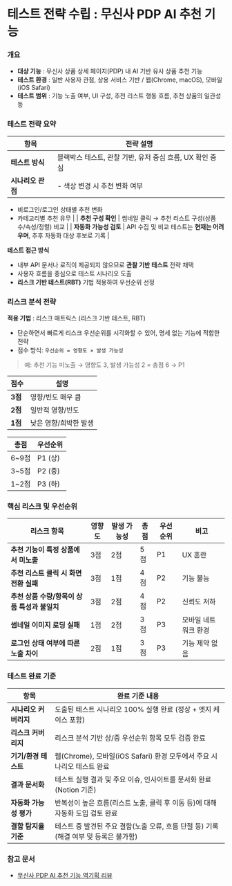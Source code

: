 
# 테스트 전략 수립 : 무신사 PDP AI 추천 기능

### **개요**

- **대상 기능** : 무신사 상품 상세 페이지(PDP) 내 AI 기반 유사 상품 추천 기능
- **테스트 환경** : 일반 사용자 관점, 상용 서비스 기반 / 웹(Chrome, macOS), 모바일(iOS Safari)
- **테스트 범위** : 기능 노출 여부, UI 구성, 추천 리스트 행동 흐름, 추천 상품의 일관성 등

### 테스트 전략 요약

| **항목** | **전략 설명** |
| --- | --- |
| **테스트 방식** | 블랙박스 테스트,  관찰 기반, 유저 중심 흐름, UX 확인 중심 |
| **시나리오 관점** | - 색상 변경 시 추천 변화 여부
- 비로그인/로그인 상태별 추천 변화
- 카테고리별 추천 유무 |
| **추천 구성 확인** | 썸네일 클릭 → 추천 리스트 구성(상품 수/속성/정렬) 비교 |
| **자동화 가능성 검토** | API 수집 및 비교 테스트는 **현재는 어려우며**, 추후 자동화 대상 후보로 기록 |

**테스트 접근 방식**

- 내부 API 문서나 로직이 제공되지 않으므로 **관찰 기반 테스트** 전략 채택
- 사용자 흐름을 중심으로 테스트 시나리오 도출
- **리스크 기반 테스트(RBT)** 기법 적용하여 우선순위 선정

### 리스크 분석 전략

**적용 기법** : 리스크 매트릭스 (리스크 기반 테스트, RBT)

- 단순하면서 빠르게 리스크 우선순위를 시각화할 수 있어, 명세 없는 기능에 적합한 전략
- 점수 방식: `우선순위 = 영향도 × 발생 가능성`

> 예: 추천 기능 미노출 → 영향도 3, 발생 가능성 2 = 총점 6 → P1
> 

| 점수 | 설명 |
| --- | --- |
| **3점** | 영향/빈도 매우 큼 |
| **2점** | 일반적 영향/빈도 |
| **1점** | 낮은 영향/희박한 발생 |

| 총점 | 우선순위 |
| --- | --- |
| 6~9점 | P1 (상) |
| 3~5점 | P2 (중) |
| 1~2점 | P3 (하) |

### 핵심 리스크 및 우선순위

| 리스크 항목 | 영향도 | 발생 가능성 | 총점 | 우선순위 | 비고 |
| --- | --- | --- | --- | --- | --- |
| **추천 기능이 특정 상품에서 미노출** | 3점 | 2점 | 5점 | P1 | UX 혼란 |
| **추천 리스트 클릭 시 화면 전환 실패** | 3점 | 1점 | 4점 | P2 | 기능 불능 |
| **추천 상품 수량/항목이 상품 특성과 불일치** | 3점 | 2점 | 4점 | P2 | 신뢰도 저하 |
| **썸네일 이미지 로딩 실패** | 1점 | 2점 | 3점 | P3 | 모바일 네트워크 환경 |
| **로그인 상태 여부에 따른 노출 차이** | 2점 | 1점 | 3점 | P3 | 기능 제약 없음 |

### **테스트 완료 기준**

| **항목** | **완료 기준 내용** |
| --- | --- |
| **시나리오 커버리지** | 도출된 테스트 시나리오 100% 실행 완료 (정상 + 엣지 케이스 포함) |
| **리스크 커버리지** | 리스크 분석 기반 상/중 우선순위 항목 모두 검증 완료 |
| **기기/환경 테스트** | 웹(Chrome), 모바일(iOS Safari) 환경 모두에서 주요 시나리오 테스트 완료 |
| **결과 문서화** | 테스트 실행 결과 및 주요 이슈, 인사이트를 문서화 완료 (Notion 기준) |
| **자동화 가능성 평가** | 반복성이 높은 흐름(리스트 노출, 클릭 후 이동 등)에 대해 자동화 도입 검토 완료 |
| **결함 탐지율 기준** | 테스트 중 발견된 주요 결함(노출 오류, 흐름 단절 등) 기록 (해결 여부 및 등록은 불가함) |

### 참고 문서

- [무신사 PDP AI 추천 기능 역기획 리뷰](https://rae-gi.tistory.com/139)
